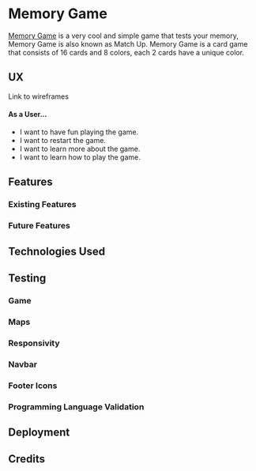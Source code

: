 # Memory Game

[Memory Game](https://ahmedaboujeeb.github.io/milestone2/) is a very cool and simple game that tests your memory, Memory Game is also known as Match Up. Memory Game is a card game that consists of 16 cards and 8 colors, each 2 cards have a unique color.

## UX

Link to wireframes

#### As a User...

- I want to have fun playing the game.
- I want to restart the game.
- I want to learn more about the game.
- I want to learn how to play the game.

## Features

### Existing Features

### Future Features




## Technologies Used





## Testing

### Game 



### Maps 




### Responsivity 



### Navbar 


### Footer Icons



### Programming Language Validation




## Deployment






## Credits
